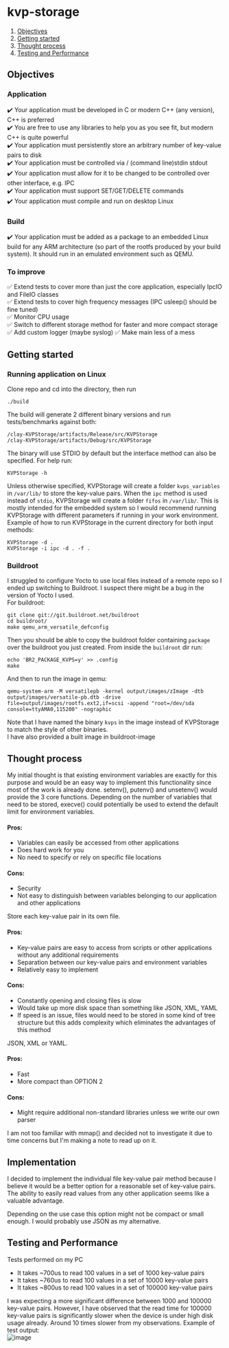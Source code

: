 # kvp-storage
1. [Objectives](#objectives)
2. [Getting started](#getting-started)
3. [Thought process](#thought-process)
4. [Testing and Performance](#testing-and-performance)

## Objectives
### Application
:heavy_check_mark: Your application must be developed in C or modern C++ (any version), C++ is preferred</br>
:heavy_check_mark: You are free to use any libraries to help you as you see fit, but modern C++ is quite powerful</br>
:heavy_check_mark: Your application must persistently store an arbitrary number of key-value pairs to disk</br>
:heavy_check_mark: Your application must be controlled via / (command line)stdin stdout</br>
:heavy_check_mark: Your application must allow for it to be changed to be controlled over other interface, e.g. IPC</br>
:heavy_check_mark: Your application must support SET/GET/DELETE commands</br>
:heavy_check_mark: Your application must compile and run on desktop Linux</br>

### Build
:heavy_check_mark: Your application must be added as a package to an embedded Linux build for any ARM architecture (so part of the rootfs produced by
your build system). It should run in an emulated environment such as QEMU.

### To improve
:white_check_mark: Extend tests to cover more than just the core application, especially IpcIO and FileIO classes</br>
:white_check_mark: Extend tests to cover high frequency messages (IPC usleep() should be fine tuned)</br>
:white_check_mark: Monitor CPU usage</br>
:white_check_mark: Switch to different storage method for faster and more compact storage</br>
:white_check_mark: Add custom logger (maybe syslog)
:white_check_mark: Make main less of a mess

## Getting started
### Running application on Linux
Clone repo and cd into the directory, then run
```
./build
```
The build will generate 2 different binary versions and run tests/benchmarks against both:
```
/clay-KVPStorage/artifacts/Release/src/KVPStorage
/clay-KVPStorage/artifacts/Debug/src/KVPStorage
```
The binary will use STDIO by default but the interface method can also be specified. For help run:
```
KVPStorage -h
```
Unless otherwise specified, KVPStorage will create a folder `kvps_variables` in `/var/lib/` to store the key-value pairs. When the `ipc` method is used instead of `stdio`, KVPStorage will create a folder `fifos` in `/var/lib/`. This is mostly intended for the embedded system so I would recommend running KVPStorage with different parameters if running in your work environment.<br/>
Example of how to run KVPStorage in the current directory for both input methods:
```
KVPStorage -d .
KVPStorage -i ipc -d . -f .
```
### Buildroot
I struggled to configure Yocto to use local files instead of a remote repo so I ended up switching to Buildroot. I suspect there might be a bug in the version of Yocto I used.<br/>
For buildroot:
```
git clone git://git.buildroot.net/buildroot
cd buildroot/
make qemu_arm_versatile_defconfig
```
Then you should be able to copy the buildroot folder containing `package` over the buildroot you just created.
From inside the `buildroot` dir run:
```
echo 'BR2_PACKAGE_KVPS=y' >> .config
make
```
And then to run the image in qemu:
```
qemu-system-arm -M versatilepb -kernel output/images/zImage -dtb output/images/versatile-pb.dtb -drive file=output/images/rootfs.ext2,if=scsi -append "root=/dev/sda console=ttyAMA0,115200" -nographic
```
Note that I have named the binary `kvps` in the image instead of KVPStorage to match the style of other binaries.</br>
I have also provided a built image in buildroot-image
## Thought process
My initial thought is that existing environment variables are exactly for this purpose and would be an easy way to implement this functionality since most of the work is already done. setenv(), putenv() and unsetenv() would provide the 3 core functions. Depending on the number of variables that need to be stored, execve() could potentially be used to extend the default limit for environment variables.<br/>
#### Pros:
* Variables can easily be accessed from other applications
* Does hard work for you
* No need to specify or rely on specific file locations<br/>
#### Cons:
* Security
* Not easy to distinguish between variables belonging to our application and other applications

Store each key-value pair in its own file.<br/>
#### Pros:
* Key-value pairs are easy to access from scripts or other applications without any additional requirements
* Separation between our key-value pairs and environment variables
* Relatively easy to implement<br/>
#### Cons:
* Constantly opening and closing files is slow 
* Would take up more disk space than something like JSON, XML, YAML
* If speed is an issue, files would need to be stored in some kind of tree structure but this adds complexity which eliminates the advantages of this method

JSON, XML or YAML.<br/>
#### Pros:
* Fast
* More compact than OPTION 2
#### Cons:
* Might require additional non-standard libraries unless we write our own parser

I am not too familiar with mmap() and decided not to investigate it due to time concerns but I'm making a note to read up on it.

## Implementation
I decided to implement the individual file key-value pair method because I believe it would be a better option for a reasonable set of key-value pairs. The ability to easily read values from any other application seems like a valuable advantage.

Depending on the use case this option might not be compact or small enough. I would probably use JSON as my alternative. 

## Testing and Performance
Tests performed on my PC
* It takes ~700us to read 100 values in a set of 1000 key-value pairs
* It takes ~760us to read 100 values in a set of 10000 key-value pairs
* It takes ~800us to read 100 values in a set of 100000 key-value pairs

I was expecting a more significant difference between 1000 and 100000 key-value pairs. However, I have observed that the read time for 100000 key-value pairs is significantly slower when the device is under high disk usage already. Around 10 times slower from my observations.
Example of test output:</br>
![image](https://user-images.githubusercontent.com/17459470/162827555-83191618-2096-485f-bc1a-d3c818d1d33c.png)
